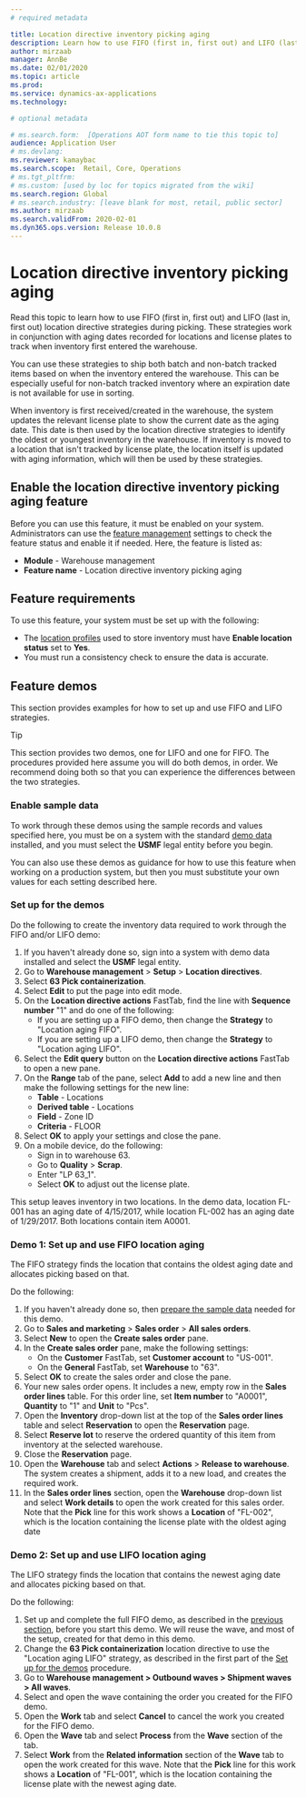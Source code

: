 ```yaml
---
# required metadata

title: Location directive inventory picking aging
description: Learn how to use FIFO (first in, first out) and LIFO (last in, first out) location directive strategies during picking. 
author: mirzaab
manager: AnnBe
ms.date: 02/01/2020
ms.topic: article
ms.prod: 
ms.service: dynamics-ax-applications
ms.technology: 

# optional metadata

# ms.search.form:  [Operations AOT form name to tie this topic to]
audience: Application User
# ms.devlang: 
ms.reviewer: kamaybac
ms.search.scope:  Retail, Core, Operations
# ms.tgt_pltfrm: 
# ms.custom: [used by loc for topics migrated from the wiki]
ms.search.region: Global
# ms.search.industry: [leave blank for most, retail, public sector]
ms.author: mirzaab
ms.search.validFrom: 2020-02-01
ms.dyn365.ops.version: Release 10.0.8
---
```


# Location directive inventory picking aging

Read this topic to learn how to use FIFO (first in, first out) and LIFO (last in, first out) location directive strategies during picking. These strategies work in conjunction with aging dates recorded for locations and license plates to track when inventory first entered the warehouse.

You can use these strategies to ship both batch and non-batch tracked items based on when the inventory entered the warehouse. This can be especially useful for non-batch tracked inventory where an expiration date is not available for use in sorting.

When inventory is first received/created in the warehouse, the system updates the relevant license plate to show the current date as the aging date. This date is then used by the location directive strategies to identify the oldest or youngest inventory in the warehouse. If inventory is moved to a location that isn't tracked by license plate, the location itself is updated with aging information, which will then be used by these strategies.

## Enable the location directive inventory picking aging feature

Before you can use this feature, it must be enabled on your system. Administrators can use the [feature management](../../fin-ops-core/fin-ops/get-started/feature-management/feature-management-overview.md) settings to check the feature status and enable it if needed. Here, the feature is listed as:

- **Module** - Warehouse management
- **Feature name** - Location directive inventory picking aging

## Feature requirements

To use this feature, your system must be set up with the following:

- The [location profiles](tasks/create-location-profile.md) used to store inventory must have **Enable location status** set to **Yes**.
- You must run a consistency check to ensure the data is accurate. <!-- KAMAYBAC: I don't understand this. Does it really belong here? Can we give a link for more info? -->

## Feature demos

This section provides examples for how to set up and use FIFO and LIFO strategies.

> [!TIP]
> This section provides two demos, one for LIFO and one for FIFO. The procedures provided here assume you will do both demos, in order. We recommend doing both so that you can experience the differences between the two strategies.

### Enable sample data

To work through these demos using the sample records and values specified here, you must be on a system with the standard [demo data](../../fin-ops-core/dev-itpro/deployment/deploy-demo-environment.md) installed, and you must select the **USMF** legal entity before you begin.

You can also use these demos as guidance for how to use this feature when working on a production system, but then you must substitute your own values for each setting described here.

<a name="demo-set-up"></a>

### Set up for the demos

Do the following to create the inventory data required to work through the FIFO and/or LIFO demo:

1. If you haven't already done so, sign into a system with demo data installed and select the **USMF** legal entity. 
1. Go to **Warehouse management** > **Setup** > **Location directives**.
1. Select **63 Pick containerization**.
1. Select **Edit**  to put the page into edit mode.
1. On the **Location directive actions** FastTab, find the line with **Sequence number** "1" and do one of the following:
    - If you are setting up a FIFO demo, then change the **Strategy** to "Location aging FIFO".
    - If you are setting up a LIFO demo, then change the **Strategy** to "Location aging LIFO".
1. Select the **Edit query** button on the **Location directive actions** FastTab to open a new pane.
1. On the **Range** tab of the pane, select **Add** to add a new line and then make the following settings for the new line: <!-- KAMAYBAC: What are we setting up here? What do these settings do? -->
    - **Table** - Locations
    - **Derived table** - Locations
    - **Field** - Zone ID
    - **Criteria** - FLOOR
1. Select **OK** to apply your settings and close the pane.
1. On a mobile device, do the following:<!-- KAMAYBAC: I don't have enough information to do any of this, so I couldn't confirm. Can we give more detail here? What are doing here? -->
    - Sign in to warehouse 63.
    - Go to **Quality** > **Scrap**.
    - Enter "LP 63_1".
    - Select **OK** to adjust out the license plate. <!-- KAMAYBAC: Are we missing a step here? Shouldn't we change a quantity or something? -->

This setup leaves inventory in two locations. In the demo data, location FL-001 has an aging date of 4/15/2017, while location FL-002 has an aging date of 1/29/2017. Both locations contain item A0001. <!-- KAMAYBAC: How does the above procedure result in this setup?   None of these values are mentioned in the procedure. -->

<a name="fifo-demo"></a>

### Demo 1: Set up and use FIFO location aging

The FIFO strategy finds the location that contains the oldest aging date and allocates picking based on that.

Do the following:

1. If you haven't already done so, then [prepare the sample data](#demo-set-up) needed for this demo.
1. Go to **Sales and marketing** > **Sales order** > **All sales orders**.
1. Select **New** to open the **Create sales order** pane.
1. In the **Create sales order** pane, make the following settings:
    - On the **Customer** FastTab, set **Customer account** to "US-001".
    - On the **General** FastTab, set **Warehouse** to "63".
1. Select **OK** to create the sales order and close the pane.
1. Your new sales order opens. It includes a new, empty row in the **Sales order lines** table. For this order line, set **Item number** to "A0001", **Quantity** to "1" and **Unit** to "Pcs".
1. Open the **Inventory** drop-down list at the top of the **Sales order lines** table and select **Reservation** to open the **Reservation** page.
1. Select **Reserve lot** to reserve the ordered quantity of this item from inventory at the selected warehouse.
1. Close the **Reservation** page.
1. Open the **Warehouse** tab and select **Actions** > **Release to warehouse**. The system creates a shipment, adds it to a new load, and creates the required work.
1. In the **Sales order lines** section, open the **Warehouse** drop-down list and select **Work details** to open the work created for this sales order. Note that the **Pick** line for this work shows a **Location** of "FL-002", which is the location containing the license plate with the oldest aging date

### Demo 2: Set up and use LIFO location aging

The LIFO strategy finds the location that contains the newest aging date and allocates picking based on that.

Do the following:

1. Set up and complete the full FIFO demo, as described in the [previous section](#fifo-demo), before you start this demo. We will reuse the wave, and most of the setup, created for that demo in this demo.
1. Change the **63 Pick containerization** location directive to use the "Location aging LIFO" strategy, as described in the first part of the [Set up for the demos](#demo-set-up) procedure.
1. Go to **Warehouse management > Outbound waves > Shipment waves > All waves**.
1. Select and open the wave containing the order you created for the FIFO demo.
1. Open the **Work** tab and select **Cancel** to cancel the work you created for the FIFO demo.
1. Open the **Wave** tab and select **Process** from the **Wave** section of the tab.
1. Select **Work** from the **Related information** section of the **Wave** tab to open the work created for this wave. Note that the **Pick** line for this work shows a **Location** of "FL-001", which is the location containing the license plate with the newest aging date.
